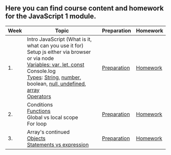## Here you can find course content and homework for the JavaScript 1 module.

| Week | Topic | Preparation | Homework
| ---- | --------------------------------------------------------------------------------------------------------------------------------------------------------------------------------------------- | -------------------------------------------------------------------------------------------------------------------- | --------------------------------------- |
|1.| Intro JavaScript (What is it, what can you use it for) <br> Setup js either via browser or via node <br> [Variables: var, let, const](Week1/readme.md#variables) <br> Console.log <br> [Types](Week1/readme.md#Types): [String](Week1/readme.md#String), [number](Week1/readme.md#Number), boolean, [null, undefined](Week1/readme.md#Null--undefined), [array](Week1/readme.md#Array) <br> [Operators](Week1/readme.md#comparison-operators)|[Preparation](/JavaScript1Week1/preparation.md)|[Homework](/JavaScript1/Week1/homework.md)|
|2.| Conditions <br> [Functions](Week2/readme.md#Functions) <br> Global vs local scope <br> For loop |[Preparation](/JavaScript1/Week2/readme.md)|[Homework](/JavaScript1/Week2/homework.md)|
|3.| Array's continued <br> [Objects](Week3/readme.md#Objects) <br> [Statements vs expression](Week3/readme.md#Statements--expressions) | [Preparation](/JavaScript1/Week3/readme.md)|[Homework](/JavaScript1/Week3/homework.md)
